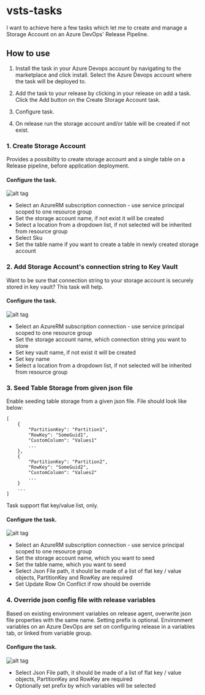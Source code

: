 # vsts-tasks

I want to achieve here a few tasks which let me to create and manage a Storage Account on an Azure DevOps' Release Pipeline.

## How to use

1. Install the task in your Azure Devops account by navigating to the marketplace and click install. Select the Azure Devops account where the task will be deployed to.

2. Add the task to your release by clicking in your release on add a task. Click the Add button on the Create Storage Account task.

3. Configure task.

4. On release run the storage account and/or table will be created if not exist.

### 1. Create Storage Account
Provides a possibility to create storage account and a single table on a Release pipeline, before application deployment.

#### Configure the task.
![alt tag](https://raw.githubusercontent.com/meanin/vsts-tasks/master/screenshots/createstorageaccount.png)
* Select an AzureRM subscription connection - use service principal scoped to one resource group
* Set the storage account name, if not exist it will be created
* Select a location from a dropdown list, if not selected will be inherited from resource group
* Select Sku
* Set the table name if you want to create a table in newly created storage account

### 2. Add Storage Account's connection string to Key Vault
Want to be sure that connection string to your storage account is securely stored in key vault? This task will help.

#### Configure the task.
![alt tag](https://raw.githubusercontent.com/meanin/vsts-tasks/master/screenshots/connectionstringtokeyvault.png)
* Select an AzureRM subscription connection - use service principal scoped to one resource group
* Set the storage account name, which connection string you want to store
* Set key vault name, if not exist it will be created
* Set key name
* Select a location from a dropdown list, if not selected will be inherited from resource group

### 3. Seed Table Storage from given json file
Enable seeding table storage from a given json file. File should look like below:
```
[
    {
        "PartitionKey": "Partition1",
        "RowKey": "SomeGuid1",
        "CustomColumn": "Values1"
        ...
    },
    {
        "PartitionKey": "Partition2",
        "RowKey": "SomeGuid2",
        "CustomColumn": "Values2"
        ...
    }
    ...
]
```
Task support flat key/value list, only.

#### Configure the task.
![alt tag](https://raw.githubusercontent.com/meanin/vsts-tasks/master/screenshots/seedtablestorage.png)
* Select an AzureRM subscription connection - use service principal scoped to one resource group
* Set the storage account name, which you want to seed
* Set the table name, which you want to seed
* Select Json File path, it should be made of a list of flat key / value objects, PartitionKey and RowKey are required
* Set Update Row On Conflict if row should be override

### 4. Override json config file with release variables
Based on existing environment variables on release agent, overwrite json file properties with the same name. Setting prefix is optional. Environment variables on an Azure DevOps are set on configuring release in a variables tab, or linked from variable group.

#### Configure the task.
![alt tag](https://raw.githubusercontent.com/meanin/vsts-tasks/master/screenshots/overridejson.png)
* Select Json File path, it should be made of a list of flat key / value objects, PartitionKey and RowKey are required
* Optionally set prefix by which variables will be selected
